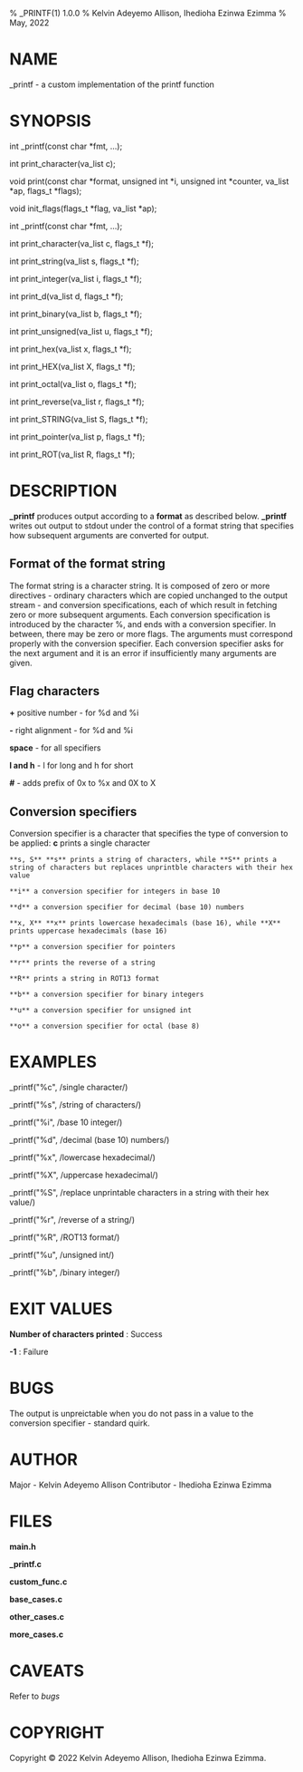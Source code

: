 % _PRINTF(1) 1.0.0
% Kelvin Adeyemo Allison, Ihedioha Ezinwa Ezimma
% May, 2022


# NAME
_printf - a custom implementation of the printf function


# SYNOPSIS
int _printf(const char *fmt, ...);

int print_character(va_list c);

void print(const char *format, unsigned int *i, unsigned int *counter, va_list *ap, flags_t *flags);

void init_flags(flags_t *flag, va_list *ap);

int _printf(const char *fmt, ...);

int print_character(va_list c, flags_t *f);

int print_string(va_list s, flags_t *f);

int print_integer(va_list i, flags_t *f);

int print_d(va_list d, flags_t *f);

int print_binary(va_list b, flags_t *f);

int print_unsigned(va_list u, flags_t *f);

int print_hex(va_list x, flags_t *f);

int print_HEX(va_list X, flags_t *f);

int print_octal(va_list o, flags_t *f);

int print_reverse(va_list r, flags_t *f);

int print_STRING(va_list S, flags_t *f);

int print_pointer(va_list p, flags_t *f);

int print_ROT(va_list R, flags_t *f);


# DESCRIPTION
**_printf** produces output according to a **format** as described below. **_printf** writes out output to stdout under the control of a format string that specifies how subsequent arguments are converted for output.


## Format of the format string
The format string is a character string. It is composed of zero or more directives - ordinary characters which are copied unchanged to the output stream - and conversion specifications, each of which result in fetching zero or more subsequent arguments. Each conversion specification is introduced by the character %, and ends with a conversion specifier. In between, there may be zero or more flags. The arguments must correspond properly with the conversion specifier. Each conversion specifier asks for the next argument and it is an error if insufficiently many arguments are given.


## Flag characters
**+** positive number - for %d and %i

**-** right alignment - for %d and %i

**space** - for all specifiers

**l and h** - l for long and h for short

**#**  - adds prefix of 0x to %x and 0X to X


## Conversion specifiers
Conversion specifier is a character that specifies the type of conversion to be applied:
	**c**  prints a single character

	**s, S** **s** prints a string of characters, while **S** prints a string of characters but replaces unprintble characters with their hex value

	**i** a conversion specifier for integers in base 10

	**d** a conversion specifier for decimal (base 10) numbers

	**x, X** **x** prints lowercase hexadecimals (base 16), while **X** prints uppercase hexadecimals (base 16)

	**p** a conversion specifier for pointers

	**r** prints the reverse of a string

	**R** prints a string in ROT13 format

	**b** a conversion specifier for binary integers

	**u** a conversion specifier for unsigned int

	**o** a conversion specifier for octal (base 8)

# EXAMPLES
_printf("%c", /single character/)

_printf("%s", /string of characters/)

_printf("%i", /base 10 integer/)

_printf("%d", /decimal (base 10) numbers/)

_printf("%x", /lowercase hexadecimal/)

_printf("%X", /uppercase hexadecimal/)

_printf("%S", /replace unprintable characters in a string with their hex value/)

_printf("%r", /reverse of a string/)

_printf("%R", /ROT13 format/)

_printf("%u", /unsigned int/)

_printf("%b", /binary integer/)


# EXIT VALUES
**Number of characters printed**
: Success

**-1**
: Failure


# BUGS
The output is unpreictable when you do not pass in a value to the conversion specifier - standard quirk.


# AUTHOR
Major - Kelvin Adeyemo Allison
Contributor - Ihedioha Ezinwa Ezimma


# FILES
**main.h**

**_printf.c**

**custom_func.c**

**base_cases.c**

**other_cases.c**

**more_cases.c**


# CAVEATS
Refer to *bugs*


# COPYRIGHT
Copyright © 2022 Kelvin Adeyemo Allison, Ihedioha Ezinwa Ezimma.
